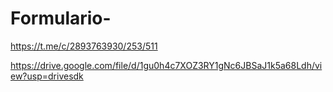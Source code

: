 # Formulario-

https://t.me/c/2893763930/253/511


https://drive.google.com/file/d/1gu0h4c7XOZ3RY1gNc6JBSaJ1k5a68Ldh/view?usp=drivesdk
